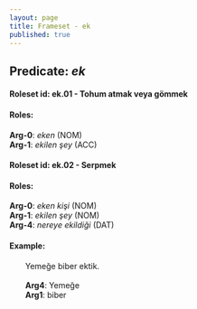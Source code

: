 ```yaml
---
layout: page
title: Frameset - ek
published: true
---
```

<h2>Predicate: <i>ek</i></h2>
<h4>Roleset id: ek.01 - Tohum atmak veya gömmek<br>
<h4>Roles:</h4>
<b>Arg-0</b>: <i>eken</i>  (NOM) <br>
<b>Arg-1</b>: <i>ekilen şey</i>  (ACC) <br>
<h4>Roleset id: ek.02 - Serpmek<br>
<h4>Roles:</h4>
<b>Arg-0</b>: <i>eken kişi</i>  (NOM) <br>
<b>Arg-1</b>: <i>ekilen şey</i>  (NOM) <br>
<b>Arg-4</b>: <i>nereye ekildiği</i>  (DAT) <br>
<h4>Example:</h4>
&emsp;&emsp;Yemeğe biber ektik.<br><br>
&emsp;&emsp;<b>Arg4</b>:  Yemeğe<br>
&emsp;&emsp;<b>Arg1</b>:  biber<br>

